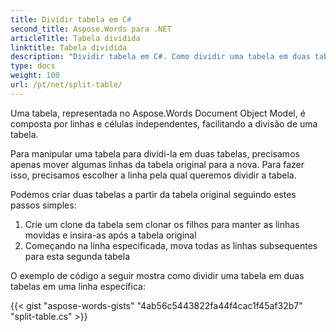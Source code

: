 ```yaml
---
title: Dividir tabela em C#
second_title: Aspose.Words para .NET
articleTitle: Tabela dividida
linktitle: Tabela dividida
description: "Dividir tabela em C#. Como dividir uma tabela em duas tabelas separadas C#."
type: docs
weight: 100
url: /pt/net/split-table/
---
```


Uma tabela, representada no Aspose.Words Document Object Model, é composta por linhas e células independentes, facilitando a divisão de uma tabela.

Para manipular uma tabela para dividi-la em duas tabelas, precisamos apenas mover algumas linhas da tabela original para a nova. Para fazer isso, precisamos escolher a linha pela qual queremos dividir a tabela.

Podemos criar duas tabelas a partir da tabela original seguindo estes passos simples:

1. Crie um clone da tabela sem clonar os filhos para manter as linhas movidas e insira-as após a tabela original
2. Começando na linha especificada, mova todas as linhas subsequentes para esta segunda tabela

O exemplo de código a seguir mostra como dividir uma tabela em duas tabelas em uma linha específica:

{{< gist "aspose-words-gists" "4ab56c5443822fa44f4cac1f45af32b7" "split-table.cs" >}}
